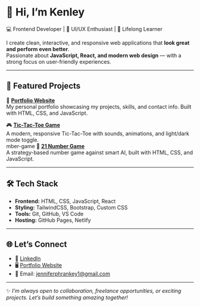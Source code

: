 # 👋 Hi, I’m Kenley

💻 Frontend Developer | 🎨 UI/UX Enthusiast | 🚀 Lifelong Learner  

I create clean, interactive, and responsive web applications that **look great and perform even better**.  
Passionate about **JavaScript, React, and modern web design** — with a strong focus on user-friendly experiences.  

---

## 🚀 Featured Projects

🌟 **[Portfolio Website](https://kenley-735.github.io/Portfolio_Website/)**  
My personal portfolio showcasing my projects, skills, and contact info. Built with HTML, CSS, and JavaScript.  

🎮 **[Tic-Tac-Toe Game](https://kenley-735.github.io/tic-tac-toe/)**  
A modern, responsive Tic-Tac-Toe with sounds, animations, and light/dark mode toggle.  
mber-game
🧮 **[21 Number Game](https://kenley-735.github.io/21-Number-Game/)**  
A strategy-based number game against smart AI, built with HTML, CSS, and JavaScript.  

---

## 🛠️ Tech Stack
- **Frontend:** HTML, CSS, JavaScript, React  
- **Styling:** TailwindCSS, Bootstrap, Custom CSS  
- **Tools:** Git, GitHub, VS Code  
- **Hosting:** GitHub Pages, Netlify  

---

## 🌐 Let’s Connect
- 💼 [LinkedIn](https://www.linkedin.com/in/Kenley-735/)  
- 🖥️ [Portfolio Website](https://Kenley-735.github.io/portfolio/)  
- 📧 Email: jenniferphrankey1@gmail.com  

---

✨ *I’m always open to collaboration, freelance opportunities, or exciting projects. Let’s build something amazing together!*
